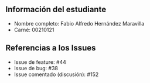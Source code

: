 ## Información del estudiante
- Nombre completo: Fabio Alfredo Hernández Maravilla
- Carné: 00210121

## Referencias a los Issues
- Issue de feature: #44
- Issue de bug: #38
- Issue comentado (discusión): #152